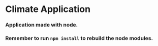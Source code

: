 # Climate Application
### Application made with node.
### Remember to run ```npm install``` to rebuild the node modules.
